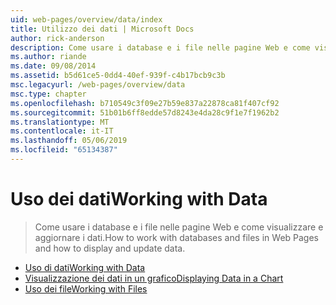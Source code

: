 ```yaml
---
uid: web-pages/overview/data/index
title: Utilizzo dei dati | Microsoft Docs
author: rick-anderson
description: Come usare i database e i file nelle pagine Web e come visualizzare e aggiornare i dati.
ms.author: riande
ms.date: 09/08/2014
ms.assetid: b5d61ce5-0dd4-40ef-939f-c4b17bcb9c3b
msc.legacyurl: /web-pages/overview/data
msc.type: chapter
ms.openlocfilehash: b710549c3f09e27b59e837a22878ca81f407cf92
ms.sourcegitcommit: 51b01b6ff8edde57d8243e4da28c9f1e7f1962b2
ms.translationtype: MT
ms.contentlocale: it-IT
ms.lasthandoff: 05/06/2019
ms.locfileid: "65134387"
---
```

# <a name="working-with-data"></a><span data-ttu-id="3137d-103">Uso dei dati</span><span class="sxs-lookup"><span data-stu-id="3137d-103">Working with Data</span></span>

> <span data-ttu-id="3137d-104">Come usare i database e i file nelle pagine Web e come visualizzare e aggiornare i dati.</span><span class="sxs-lookup"><span data-stu-id="3137d-104">How to work with databases and files in Web Pages and how to display and update data.</span></span>

- [<span data-ttu-id="3137d-105">Uso di dati</span><span class="sxs-lookup"><span data-stu-id="3137d-105">Working with Data</span></span>](5-working-with-data.md)
- [<span data-ttu-id="3137d-106">Visualizzazione dei dati in un grafico</span><span class="sxs-lookup"><span data-stu-id="3137d-106">Displaying Data in a Chart</span></span>](7-displaying-data-in-a-chart.md)
- [<span data-ttu-id="3137d-107">Uso dei file</span><span class="sxs-lookup"><span data-stu-id="3137d-107">Working with Files</span></span>](working-with-files.md)
